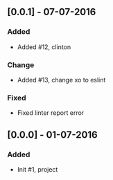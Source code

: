 ## [0.0.1] - 07-07-2016
### Added
- Added #12, clinton

### Change
- Added #13, change xo to eslint

### Fixed
- Fixed linter report error

## [0.0.0] - 01-07-2016
### Added
- Init #1, project
